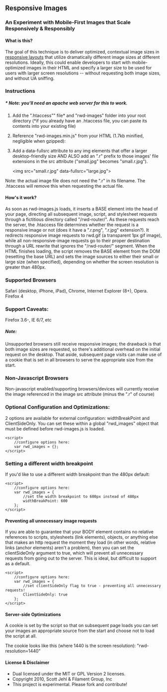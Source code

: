 ## Responsive Images
### An Experiment with Mobile-First Images that Scale Responsively & Responsibly

#### What is this?
The goal of this technique is to deliver optimized, contextual image sizes in [responsive layouts](http://www.alistapart.com/articles/responsive-web-design/) that utilize dramatically different image sizes at different resolutions. Ideally, this could enable developers to start with mobile-optimized images in their HTML and specify a larger size to be used for users with larger screen resolutions -- without requesting both image sizes, and without UA sniffing.

### Instructions 
##### * Note: you'll need an apache web server for this to work.

1. Add the ".htaccess"" file* and "rwd-images" folder into your root directory 
	(*if you already have an .htaccess file, you can paste its contents into your existing file)

2. Reference "rwd-images.min.js" from your HTML (1.7kb minified, negligible when gzipped):

	<script src="rwd-images/rwd-images.min.js"></script>
	
3. Add a data-fullsrc attribute to any img elements that offer a larger desktop-friendly size AND ALSO add an ".r" prefix to those images' file extensions in the src attribute ("small.jpg" becomes "small.r.jpg").

	&lt;img src="small.r.jpg" data-fullsrc="large.jpg"&gt;
	
Note: the actual image file does not need the ".r" in its filename. The .htaccess will remove this when requesting the actual file.	
	

#### How's it work?
As soon as rwd-images.js loads, it inserts a BASE element into the head of your page, directing all subsequent image, script, and stylesheet requests through a fictitious directory called "/rwd-router/". As these requests reach the server, the .htaccess file determines whether the request is a responsive image or not (does it have a ".r.png", ".r.jpg" extension?). It redirects responsive image requests to rwd.gif (a transparent 1px gif image), while all non-responsive-image requests go to their proper destination through a URL rewrite that ignores the "/rwd-router/" segment. When the HTML finishes loading, the script removes the BASE element from the DOM (resetting the base URL) and sets the image sources to either their small or large size (when specified), depending on whether the screen resolution is greater than 480px.

### Supported Browsers 
Safari (desktop, iPhone, iPad), Chrome, Internet Explorer (8+), Opera. Firefox 4

### Support Caveats: 
Firefox 3.6-, IE 6/7, etc
##### Note: 
Unsupported browsers still receive responsive images; the drawback is that both image sizes are requested, so there's additional overhead on the initial request on the desktop. That aside, subsequent page visits can make use of a cookie that is set in all browsers to serve the appropriate size from the start.

### Non-Javascript Browsers
Non-javascript enabled/supporting browsers/devices will currently receive the image referenced in the image src attribute (minus the ".r" of course)

### Optional Configuration and Optimizations:

2 options are available for external configuration: widthBreakPoint and ClientSideOnly. You can set these within a global "rwd_images" object that must be defined before rwd-images.js is loaded.

	<script>
		//configure options here:
		var rwd_images = {};
	</script>

### Setting a different width breakpoint
If you'd like to use a different width breakpoint than the 480px default:

	<script>
		//configure options here:
		var rwd_images = {
			//set the width breakpoint to 600px instead of 480px
			widthBreakPoint: 600
		};
	</script>

#### Preventing all unnecessary image requests
If you are able to guarantee that your BODY element contains 
		no relative references to scripts, stylesheets (link elements), objects, 
		or anything else that makes an http request the moment they load (in other words, relative links (anchor elements) aren't a problem),
		then you can set the clientSideOnly argument to true, which will prevent all unnecessary requests from going out to the server. This is ideal, but difficult to support as a default.

	<script>
		//configure options here:
		var rwd_images = {
			//set clientSideOnly flag to true - preventing all unnecessary requests!
			ClientSideOnly: true
		};
	</script>

#### Server-side Optimizations
A cookie is set by the script so that on subsequent page loads you can set your images an appropriate source from the start and 
choose not to load the script at all. 

The cookie looks like this (where 1440 is the screen resolution):
"rwd-resolution=1440"

#### License & Disclaimer
 - Dual licensed under the MIT or GPL Version 2 licenses. 
 - Copyright 2010, Scott Jehl & Filament Group, Inc
 - This project is experimental. Please fork and contribute!